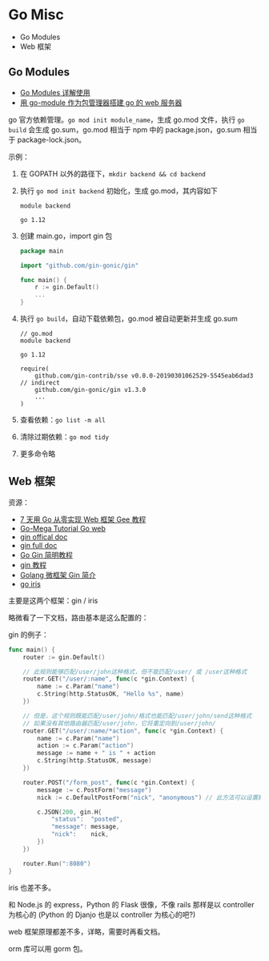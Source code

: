 # Go Misc

- Go Modules
- Web 框架

## Go Modules

- [Go Modules 详解使用](https://learnku.com/articles/27401)
- [用 go-module 作为包管理器搭建 go 的 web 服务器](https://www.hulunhao.com/go/go-web-backend-starter/)

go 官方依赖管理。`go mod init module_name`，生成 go.mod 文件，执行 `go build` 会生成 go.sum，go.mod 相当于 npm 中的 package.json，go.sum 相当于 package-lock.json。

示例：

1. 在 GOPATH 以外的路径下，`mkdir backend && cd backend`
1. 执行 `go mod init backend` 初始化，生成 go.mod，其内容如下

   ```
   module backend

   go 1.12
   ```

1. 创建 main.go，import gin 包

   ```go
   package main

   import "github.com/gin-gonic/gin"

   func main() {
       r := gin.Default()
       ...
   }
   ```

1. 执行 `go build`，自动下载依赖包，go.mod 被自动更新并生成 go.sum

   ```
   // go.mod
   module backend

   go 1.12

   require(
       github.com/gin-contrib/sse v0.0.0-20190301062529-5545eab6dad3 // indirect
       github.com/gin-gonic/gin v1.3.0
       ...
   )
   ```

1. 查看依赖：`go list -m all`

1. 清除过期依赖：`go mod tidy`

1. 更多命令略

## Web 框架

资源：

- [7 天用 Go 从零实现 Web 框架 Gee 教程](https://github.com/geektutu/7days-golang)
- [Go-Mega Tutorial Go web](https://github.com/bonfy/go-mega)
- [gin offical doc](https://github.com/gin-gonic/gin)
- [gin full doc](https://www.jianshu.com/p/98965b3ff638)
- [Go Gin 简明教程](https://geektutu.com/post/quick-go-gin.html)
- [gin 教程](https://youngxhui.top/categories/gin/)
- [Golang 微框架 Gin 简介](https://www.jianshu.com/p/a31e4ee25305)
- [go iris](https://wxnacy.com/2019/03/01/go-iris-simple/)

主要是这两个框架：gin / iris

略微看了一下文档，路由基本是这么配置的：

gin 的例子：

```go
func main() {
    router := gin.Default()

    // 此规则能够匹配/user/john这种格式，但不能匹配/user/ 或 /user这种格式
    router.GET("/user/:name", func(c *gin.Context) {
        name := c.Param("name")
        c.String(http.StatusOK, "Hello %s", name)
    })

    // 但是，这个规则既能匹配/user/john/格式也能匹配/user/john/send这种格式
    // 如果没有其他路由器匹配/user/john，它将重定向到/user/john/
    router.GET("/user/:name/*action", func(c *gin.Context) {
        name := c.Param("name")
        action := c.Param("action")
        message := name + " is " + action
        c.String(http.StatusOK, message)
    })

    router.POST("/form_post", func(c *gin.Context) {
        message := c.PostForm("message")
        nick := c.DefaultPostForm("nick", "anonymous") // 此方法可以设置默认值

        c.JSON(200, gin.H{
            "status":  "posted",
            "message": message,
            "nick":    nick,
        })
    })

    router.Run(":8080")
}
```

iris 也差不多。

和 Node.js 的 express，Python 的 Flask 很像，不像 rails 那样是以 controller 为核心的 (Python 的 Djanjo 也是以 controller 为核心的吧?)

web 框架原理都差不多，详略，需要时再看文档。

orm 库可以用 gorm 包。
